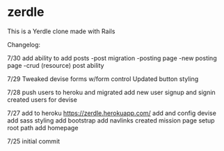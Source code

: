 # zerdle

This is a Yerdle clone made with Rails

Changelog:

7/30
add ability to add posts
-post migration
-posting page
-new posting page
-crud (resource) post ability

7/29
Tweaked devise forms w/form control
Updated button styling

7/28
push users to heroku and migrated
add new user signup and signin
created users for devise

7/27
add to heroku https://zerdle.herokuapp.com/
add and config devise
add sass styling
add bootstrap
add navlinks
created mission page
setup root path
add homepage

7/25
initial commit
